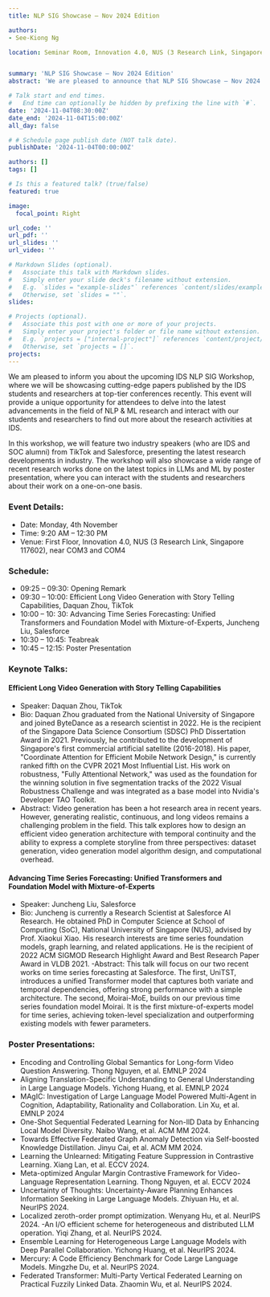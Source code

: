 ```yaml
---
title: NLP SIG Showcase – Nov 2024 Edition

authors:
- See-Kiong Ng

location: Seminar Room, Innovation 4.0, NUS (3 Research Link, Singapore 117602)


summary: 'NLP SIG Showcase – Nov 2024 Edition'
abstract: 'We are pleased to announce that NLP SIG Showcase – Nov 2024 Edition will be held on Monday, 04 November 2024.'

# Talk start and end times.
#   End time can optionally be hidden by prefixing the line with `#`.
date: '2024-11-04T08:30:00Z'
date_end: '2024-11-04T15:00:00Z'
all_day: false

# # Schedule page publish date (NOT talk date).
publishDate: '2024-11-04T00:00:00Z'

authors: []
tags: []

# Is this a featured talk? (true/false)
featured: true

image:
  focal_point: Right

url_code: ''
url_pdf: ''
url_slides: ''
url_video: ''

# Markdown Slides (optional).
#   Associate this talk with Markdown slides.
#   Simply enter your slide deck's filename without extension.
#   E.g. `slides = "example-slides"` references `content/slides/example-slides.md`.
#   Otherwise, set `slides = ""`.
slides:

# Projects (optional).
#   Associate this post with one or more of your projects.
#   Simply enter your project's folder or file name without extension.
#   E.g. `projects = ["internal-project"]` references `content/project/deep-learning/index.md`.
#   Otherwise, set `projects = []`.
projects:
---
```


We am pleased to inform you about the upcoming IDS NLP SIG Workshop, where we will be showcasing cutting-edge papers published by the IDS students and researchers at top-tier conferences recently. This event will provide a unique opportunity for attendees to delve into the latest advancements in the field of NLP & ML research and interact with our students and researchers to find out more about the research activities at IDS.
 
In this workshop, we will feature two industry speakers (who are IDS and SOC alumni) from TikTok and Salesforce, presenting the latest research developments in industry.  The workshop will also showcase a wide range of recent research works done on the latest topics in LLMs and ML by poster presentation, where you can interact with the students and researchers about their work on a one-on-one basis.

### Event Details:
- Date: Monday, 4th November
- Time: 9:20 AM – 12:30 PM
- Venue: First Floor, Innovation 4.0, NUS (3 Research Link, Singapore 117602), near COM3 and COM4
 
### Schedule:
- 09:25 – 09:30: Opening Remark
- 09:30 – 10:00: Efficient Long Video Generation with Story Telling Capabilities, Daquan Zhou, TikTok
- 10:00 – 10: 30: Advancing Time Series Forecasting: Unified Transformers and Foundation Model with Mixture-of-Experts, Juncheng Liu, Salesforce
- 10:30 – 10:45: Teabreak
- 10:45 – 12:15: Poster Presentation

### Keynote Talks:
 
#### Efficient Long Video Generation with Story Telling Capabilities
- Speaker: Daquan Zhou, TikTok
- Bio: Daquan Zhou graduated from the National University of Singapore and joined ByteDance as a research scientist in 2022. He is the recipient of the Singapore Data Science Consortium (SDSC) PhD Dissertation Award in 2021. Previously, he contributed to the development of Singapore's first commercial artificial satellite (2016-2018). His paper, "Coordinate Attention for Efficient Mobile Network Design," is currently ranked fifth on the CVPR 2021 Most Influential List. His work on robustness, "Fully Attentional Network," was used as the foundation for the winning solution in five segmentation tracks of the 2022 Visual Robustness Challenge and was integrated as a base model into Nvidia's Developer TAO Toolkit.
- Abstract: Video generation has been a hot research area in recent years. However, generating realistic, continuous, and long videos remains a challenging problem in the field. This talk explores how to design an efficient video generation architecture with temporal continuity and the ability to express a complete storyline from three perspectives: dataset generation, video generation model algorithm design, and computational overhead.
 
#### Advancing Time Series Forecasting: Unified Transformers and Foundation Model with Mixture-of-Experts
- Speaker: Juncheng Liu, Salesforce
- Bio: Juncheng is currently a Research Scientist at Salesforce AI Research. He obtained PhD in Computer Science at School of Computing (SoC), National University of Singapore (NUS), advised by Prof. Xiaokui Xiao. His research interests are time series foundation models, graph learning, and related applications. He is the recipient of 2022 ACM SIGMOD Research Highlight Award and Best Research Paper Award in VLDB 2021.
-Abstract: This talk will focus on our two recent works on time series forecasting at Salesforce. The first, UniTST, introduces a unified Transformer model that captures both variate and temporal dependencies, offering strong performance with a simple architecture. The second, Moirai-MoE, builds on our previous time series foundation model Moirai. It is the first mixture-of-experts model for time series, achieving token-level specialization and outperforming existing models with fewer parameters.


### Poster Presentations:
 
- Encoding and Controlling Global Semantics for Long-form Video Question Answering. Thong Nguyen, et al. EMNLP 2024
- Aligning Translation-Specific Understanding to General Understanding in Large Language Models. Yichong Huang, et al. EMNLP 2024
- MAgIC: Investigation of Large Language Model Powered Multi-Agent in Cognition, Adaptability, Rationality and Collaboration. Lin Xu, et al. EMNLP 2024
- One-Shot Sequential Federated Learning for Non-llD Data by Enhancing Local Model Diversity. Naibo Wang, et al. ACM MM 2024.
- Towards Effective Federated Graph Anomaly Detection via Self-boosted Knowledge Distillation. Jinyu Cai, et al. ACM MM 2024.
- Learning the Unlearned: Mitigating Feature Suppression in Contrastive Learning. Xiang Lan, et al. ECCV 2024.
- Meta-optimized Angular Margin Contrastive Framework for Video-Language Representation Learning. Thong Nguyen, et al. ECCV 2024
- Uncertainty of Thoughts: Uncertainty-Aware Planning Enhances Information Seeking in Large Language Models. Zhiyuan Hu, et al. NeurIPS 2024.
- Localized zeroth-order prompt optimization. Wenyang Hu, et al. NeurIPS 2024.
-An I/O efficient scheme for heterogeneous and distributed LLM operation. Yiqi Zhang, et al. NeurIPS 2024.
- Ensemble Learning for Heterogeneous Large Language Models with Deep Parallel Collaboration. Yichong Huang, et al. NeurIPS 2024.
- Mercury: A Code Efficiency Benchmark for Code Large Language Models. Mingzhe Du, et al. NeurIPS 2024.
- Federated Transformer: Multi-Party Vertical Federated Learning on Practical Fuzzily Linked Data. Zhaomin Wu, et al. NeurIPS 2024.
